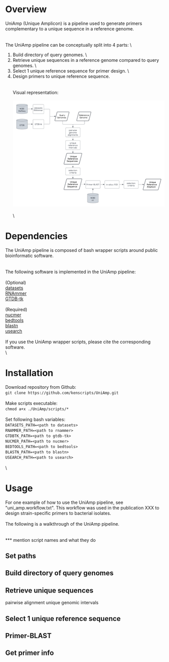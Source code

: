 # Overview
UniAmp (Unique Amplicon) is a pipeline used to generate primers complementary to a unique sequence in a reference genome. \
\
\
The UniAmp pipeline can be conceptually split into 4 parts: \
1. Build directory of query genomes. \
2. Retrieve unique sequences in a reference genome compared to query genomes. \
3. Select 1 unique reference sequence for primer design. \
4. Design primers to unique reference sequence. \
\
\
Visual representation: \
\
![UniAmp](https://github.com/kenscripts/UniAmp/blob/main/UniAmp.v2.png) \
\
\
# Dependencies
The UniAmp pipeline is composed of bash wrapper scripts around public bioinformatic software. \
\
\
The following software is implemented in the UniAmp pipeline: \
\
(Optional) \
[datasets](https://www.ncbi.nlm.nih.gov/datasets) \
[RNAmmer](https://services.healthtech.dtu.dk/service.php?RNAmmer-1.2) \
[GTDB-tk](https://github.com/Ecogenomics/GTDBTk) \
\
(Required) \
[nucmer](https://sourceforge.net/projects/mummer/) \
[bedtools](https://github.com/arq5x/bedtools2) \
[blastn](https://www.ncbi.nlm.nih.gov/books/NBK52640/) \
[usearch](https://drive5.com/usearch/download.html) \
\
If you use the UniAmp wrapper scripts, please cite the corresponding software. \
\
# Installation
Download repository from Github: \
`git clone https://github.com/kenscripts/UniAmp.git` \
\
Make scripts executable: \
`chmod a+x ./UniAmp/scripts/*` \
\
Set following bash variables: \
`DATASETS_PATH=<path to datasets>` \
`RNAMMER_PATH=<path to rnammer>` \
`GTDBTK_PATH=<path to gtdb-tk>` \
`NUCMER_PATH=<path to nucmer>` \
`BEDTOOLS_PATH=<path to bedtools>` \
`BLASTN_PATH=<path to blastn>` \
`USEARCH_PATH=<path to usearch>` \
\
\
# Usage
For one example of how to use the UniAmp pipeline, see "uni_amp.workflow.txt". This workflow was used in the publication XXX to design strain-specific primers to bacterial isolates. \
\
The following is a walkthrough of the UniAmp pipeline. \
\
\
*** mention script names and what they do
## Set paths
## Build directory of query genomes
## Retrieve unique sequences
pairwise alignment
unique genomic intervals
## Select 1 unique reference sequence
## Primer-BLAST
## Get primer info
